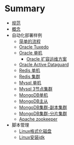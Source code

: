 # Summary

* [规范](rules.md)
* [概念](conceptions.md)
* 自动化部署样例
    * [简单的流程](demo/simple_demo.md)
    * [Oracle Tuxedo](demo/oracle_tuxedo.md)
    * [Oracle 单机](demo/oracle_single.md)
        - [Oracle 扩容运维方案](demo/oracle_extend_single.md)
    * [Oracle Active Dataguard](demo/oracle_adg.md)
    * [Redis 单机](demo/redis_single.md)
    * [Redis 集群](demo/redis_cluster.md)
    * [Mysql 单机](demo/mysql_single.md)
    * [Mysql 3节点集群](demo/mysql_cluster.md)
    * [MongoDB单机](demo/mongodb_single.md)
    * [MongoDB主从](demo/mongodb_master-slave.md)
    * [MongoDB集群-副本集群](demo/mongodb_repl.md)
    * [MongoDB集群-分片集群](demo/mongodb_shard.md)
    * [Apache zookeeper](demo/apache_zookeeper.md)
* 脚本管理
    * [Linux格式化磁盘](demo/linux_volume_format.md)
    * [Linux安装jdk](demo/java.md)
